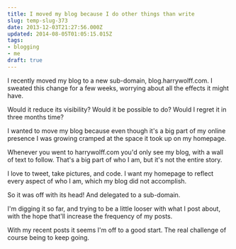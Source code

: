 ```yaml
---
title: I moved my blog because I do other things than write
slug: temp-slug-373
date: 2013-12-03T21:27:56.000Z
updated: 2014-08-05T01:05:15.015Z
tags:
- blogging
- me
draft: true
---
```


<p>I recently moved my blog to a new sub-domain, blog.harrywolff.com.  I sweated this change for a few weeks, worrying about all the effects it might have.</p>

<p>Would it reduce its visibility?  Would it be possible to do?  Would I regret it in three months time?</p>

<p>I wanted to move my blog because even though it's a big part of my online presence I was growing cramped at the space it took up on my homepage.</p>

<p>Whenever you went to harrywolff.com you'd only see my blog, with a wall of text to follow.  That's a big part of who I am, but it's not the entire story.</p>

<p>I love to tweet, take pictures, and code.  I want my homepage to reflect every aspect of who I am, which my blog did not accomplish.</p>

<p>So it was off with its head!  And delegated to a sub-domain.</p>

<p>I'm digging it so far, and trying to be a little looser with what I post about, with the hope that'll increase the frequency of my posts.</p>

<p>With my recent posts it seems I'm off to a good start.  The real challenge of course being to keep going.</p>

